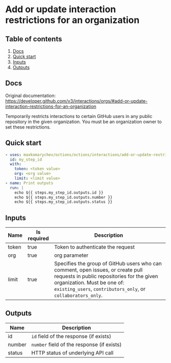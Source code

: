 # Add or update interaction restrictions for an organization

## Table of contents

1. [Docs](#docs)
1. [Quick start](#quick-start)
1. [Inputs](#inputs)
1. [Outputs](#outputs)

<a name="quick-start" ></a>
## Docs

Original documentation: https://developer.github.com/v3/interactions/orgs/#add-or-update-interaction-restrictions-for-an-organization

Temporarily restricts interactions to certain GitHub users in any public repository in the given organization. You must be an organization owner to set these restrictions.


<a name="quick start" ></a>
## Quick start

```yaml
- uses: maxkomarychev/octions/octions/interactions/add-or-update-restrictions-for-org@master
  id: my_step_id
  with:
    token: <token value>
    org: <org value>
    limit: <limit value>
- name: Print outputs
  run: |
    echo ${{ steps.my_step_id.outputs.id }}
    echo ${{ steps.my_step_id.outputs.number }}
    echo ${{ steps.my_step_id.outputs.status }}
```


<a name="inputs" ></a>
## Inputs

| Name | Is required | Description |
|---|---|---|
|token|true|Token to authenticate the request
|org|true|org parameter
|limit|true|Specifies the group of GitHub users who can comment, open issues, or create pull requests in public repositories for the given organization. Must be one of: `existing_users`, `contributors_only`, or `collaborators_only`.

<a name="outputs" ></a>
## Outputs

| Name | Description |
|---|---|
|id|`id` field of the response (if exists)|
|number|`number` field of the response (if exists)|
|status|HTTP status of underlying API call|

